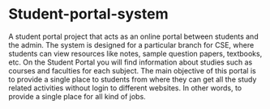 # Student-portal-system

A student portal project that acts as an online portal between students and the admin. The system
is designed for a particular branch for CSE, where students can view resources like notes, sample
question papers, textbooks, etc. On the Student Portal you will find information about studies such
as courses and faculties for each subject.
The main objective of this portal is to provide a single place to students from where they can get
all the study related activities without login to different websites. In other words, to provide a
single place for all kind of jobs.
